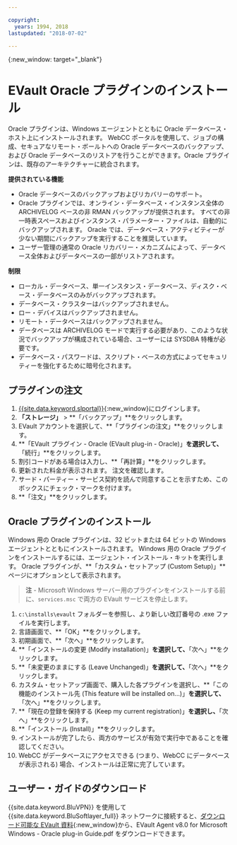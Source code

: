 ```yaml
---

copyright:
  years: 1994, 2018
lastupdated: "2018-07-02"

---
```

{:new_window: target="_blank"}

# EVault Oracle プラグインのインストール

Oracle プラグインは、Windows エージェントとともに Oracle データベース・ホスト上にインストールされます。 WebCC ポータルを使用して、ジョブの構成、セキュアなリモート・ボールトへの Oracle データベースのバックアップ、および Oracle データベースのリストアを行うことができます。Oracle プラグインは、既存のアーキテクチャーに統合されます。

**提供されている機能**

- Oracle データベースのバックアップおよびリカバリーのサポート。
- Oracle プラグインでは、オンライン・データベース・インスタンス全体の ARCHIVELOG ベースの非 RMAN バックアップが提供されます。 すべての非一時表スペースおよびインスタンス・パラメーター・ファイルは、自動的にバックアップされます。 Oracle では、データベース・アクティビティーが少ない期間にバックアップを実行することを推奨しています。
- ユーザー管理の通常の Oracle リカバリー・メカニズムによって、データベース全体およびデータベースの一部がリストアされます。

**制限**
- ローカル・データベース、単一インスタンス・データベース、ディスク・ベース・データベースのみがバックアップされます。
- データベース・クラスターはバックアップされません。
- ロー・デバイスはバックアップされません。
- リモート・データベースはバックアップされません。
- データベースは ARCHIVELOG モードで実行する必要があり、このような状況でバックアップが構成されている場合、ユーザーには SYSDBA 特権が必要です。
- データベース・パスワードは、スクリプト・ベースの方式によってセキュリティーを強化するために暗号化されます。

## プラグインの注文

1. [{{site.data.keyword.slportal}}](https://control.softlayer.com/){:new_window}にログインします。
2. **「ストレージ」** > **「バックアップ」**をクリックします。
3. EVault アカウントを選択して、**「プラグインの注文」**をクリックします。
4. **「EVault プラグイン - Oracle (EVault plug-in - Oracle)」**を選択して、**「続行」**をクリックします。
5. 割引コードがある場合は入力し、**「再計算」**をクリックします。
6. 更新された料金が表示されます。 注文を確認します。
7. サード・パーティー・サービス契約を読んで同意することを示すため、このボックスにチェック・マークを付けます。 
8. **「注文」**をクリックします。

## Oracle プラグインのインストール

Windows 用の Oracle プラグインは、32 ビットまたは 64 ビットの Windows エージェントとともにインストールされます。 Windows 用の Oracle プラグインをインストールするには、エージェント・インストール・キットを実行します。 Oracle プラグインが、**「カスタム・セットアップ (Custom Setup)」**ページにオプションとして表示されます。

>**注** - Microsoft Windows サーバー用のプラグインをインストールする前に、`services.msc` で両方の EVault サービスを停止します。  

1. `c:\installs\evault` フォルダーを参照し、より新しい改訂番号の .exe ファイルを実行します。
2. 言語画面で、**「OK」**をクリックします。
3. 初期画面で、**「次へ」**をクリックします。
4. **「インストールの変更 (Modify installation)」**を選択して、**「次へ」**をクリックします。
5. **「未変更のままにする (Leave Unchanged)」**を選択して、**「次へ」**をクリックします。
6. カスタム・セットアップ画面で、購入した各プラグインを選択し、**「この機能のインストール先 (This feature will be installed on...)」**を選択して、**「次へ」**をクリックします。
7. **「現在の登録を保持する (Keep my current registration)」**を選択し、**「次へ」**をクリックします。
8. **「インストール (Install)」**をクリックします。
9. インストールが完了したら、両方のサービスが有効で実行中であることを確認してください。
10. WebCC がデータベースにアクセスできる (つまり、WebCC にデータベースが表示される) 場合、インストールは正常に完了しています。 

## ユーザー・ガイドのダウンロード

{{site.data.keyword.BluVPN}} を使用して {{site.data.keyword.BluSoftlayer_full}} ネットワークに接続すると、[ダウンロード可能な EVault 資料](http://downloads.service.softlayer.com/evault/Documentation/){:new_window}から、EVault Agent v8.0 for Microsoft Windows - Oracle plug-in Guide.pdf をダウンロードできます。




